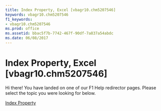 ```yaml
---
title: Index Property, Excel [vbagr10.chm5207546]
keywords: vbagr10.chm5207546
f1_keywords:
- vbagr10.chm5207546
ms.prod: office
ms.assetid: bbac5f7b-7742-467f-90df-7a837a54abdc
ms.date: 06/08/2017
---
```



# Index Property, Excel [vbagr10.chm5207546]

Hi there! You have landed on one of our F1 Help redirector pages. Please select the topic you were looking for below.

[Index Property](http://msdn.microsoft.com/library/39e1b38c-776c-fd78-0115-a14672d022f2%28Office.15%29.aspx)

